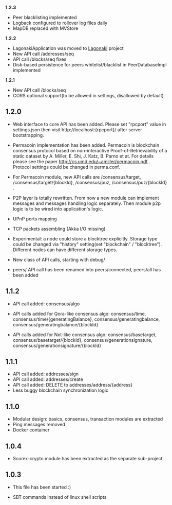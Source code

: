 **1.2.3**

* Peer blacklisting implemented
* Logback configured to rollover log files daily
* MapDB replaced with MVStore

**1.2.2**

* LagonakiApplication was moved to [Lagonaki](https://github.com/ScorexProject/Lagonaki) project
* New API call /addresses/seq
* API call /blocks/seq fixes
* Disk-based persistence for peers whitelist/blacklist in PeerDatabaseImpl implemented

**1.2.1**

* New API call /blocks/seq
* CORS optional support(to be allowed in settings, disallowed by default)

**1.2.0**
---------

* Web interface to core API has been added. Please set "rpcport" value in settings.json then visit
   http://localhost:{rpcport}/ after server bootstrapping.

* Permacoin implementation has been added. Permacoin is blockchain consensus protocol based on
non-interactive Proof-of-Retrievability of a static dataset by A. Miller, E. Shi, J. Katz, B. Parno et at.
 For details please see the paper http://cs.umd.edu/~amiller/permacoin.pdf . Protocol settings could be changed
 in perma.conf.

* For Permacoin module, new API calls are /consensus/target, /consensus/target/{blockId},
 /consensus/puz, /consensus/puz/{blockId} .

* P2P layer is totally rewritten. From now a new module can implement messages and messages handling
logic separately. Then module p2p logic is to be wired into application's logic.

* UPnP ports mapping

* TCP packets assembling (Akka I/O missing)

* Experimental: a node could store a blocktree explicitly. Storage type could be changed via "history"
setting(set "blockchain" / "blocktree"). Different nodes can have different storage types.

* New class of API calls, starting with debug/

* peers/ API call has been renamed into peers/connected, peers/all has been added


**1.1.2**
---------

* API call added: consensus/algo

* API calls added for Qora-like consensus algo: consensus/time, consensus/time/{generatingBalance}, 
 consensus/generatingbalance, consensus/generatingbalance/{blockId}

* API calls added for Nxt-like consensus algo: consensus/basetarget, consensus/basetarget/{blockId},
  consensus/generationsignature, consensus/generationsignature/{blockId}

**1.1.1**
---------

* API call added: addresses/sign
* API call added: addresses/create
* API call added: DELETE to addresses/address/{address}
* Less buggy blockchain synchronization logic


**1.1.0**
----------

* Modular design: basics, consensus, transaction modules are extracted
* Ping messages removed
* Docker container


**1.0.4**
---------

* Scorex-crypto module has been extracted as the separate sub-project


**1.0.3**
---------

* This file has been started :) 

* SBT commands instead of linux shell scripts   

 
